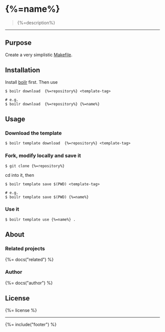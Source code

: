 # {%=name%}

> {%=description%}

---

## Purpose

Create a very simplistic [Makefile](./template/Makefile).

## Installation

Install [boilr](https://github.com/tmrts/boilr) first. 
Then use 

```
$ boilr download  {%=repository%} <template-tag>

# e.g.
$ boilr download  {%=repository%} {%=name%}
```


## Usage

### Download the template

```
$ boilr template download  {%=repository%} <template-tag>
```

### Fork, modify locally and save it

```
$ git clone {%=repository%}
```

cd into it, then

```
$ boilr template save $(PWD) <template-tag>

# e.g. 
$ boilr template save $(PWD) {%=name%}
```

### Use it

```
$ boilr template use {%=name%} .
```

## About

### Related projects
{%= docs("related") %}

### Author
{%= docs("author") %}

## License
{%= license %}

***

{%= include("footer") %}